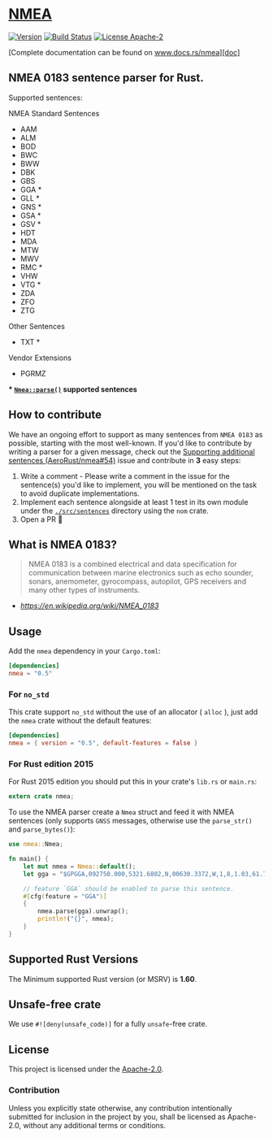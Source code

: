 # [NMEA][doc]

[![Version](https://img.shields.io/crates/v/nmea.svg)](https://crates.io/crates/nmea)
[![Build Status](https://github.com/AeroRust/nmea/actions/workflows/ci.yml/badge.svg)](https://github.com/AeroRust/nmea/actions/workflows/ci.yml)
[![License Apache-2](https://img.shields.io/crates/l/nmea.svg)](./LICENSE-APACHE)

[Complete documentation can be found on www.docs.rs/nmea][doc]

## NMEA 0183 sentence parser for Rust.

Supported sentences:

NMEA Standard Sentences
- AAM
- ALM
- BOD
- BWC
- BWW
- DBK
- GBS
- GGA *
- GLL *
- GNS *
- GSA *
- GSV *
- HDT
- MDA
- MTW
- MWV
- RMC *
- VHW
- VTG *
- ZDA
- ZFO
- ZTG

Other Sentences
- TXT *

Vendor Extensions
- PGRMZ

**\* [`Nmea::parse()`] supported sentences**

[`Nmea::parse()`]: https://docs.rs/nmea/latest/nmea/struct.Nmea.html#method.parse

## How to contribute

We have an ongoing effort to support as many sentences from `NMEA 0183` as possible,
starting with the most well-known.
If you'd like to contribute by writing a parser for a given message, check out the [Supporting additional sentences (AeroRust/nmea#54)](https://github.com/AeroRust/nmea/issues/54) issue and contribute in **3** easy steps:

1. Write a comment - Please write a comment in the issue for the sentence(s) you'd like to implement, you will be mentioned on the task to avoid duplicate implementations.
2. Implement each sentence alongside at least 1 test in its own module under the [`./src/sentences`](./src/sentences) directory using the `nom` crate.
3. Open a PR 🎉

## What is NMEA 0183?

> NMEA 0183 is a combined electrical and data specification for communication
> between marine electronics such as echo sounder, sonars, anemometer,
> gyrocompass, autopilot, GPS receivers and many other types of instruments.
>
- _https://en.wikipedia.org/wiki/NMEA_0183_


[doc]: https://docs.rs/nmea

## Usage

Add the `nmea` dependency in your `Cargo.toml`:

```toml
[dependencies]
nmea = "0.5"
```

### For `no_std`

This crate support `no_std` without the use of an allocator ( `alloc` ),
just add the `nmea` crate without the default features:

```toml
[dependencies]
nmea = { version = "0.5", default-features = false }
```

### For Rust edition 2015

For Rust 2015 edition you should put this in your crate's `lib.rs` or `main.rs`:

```rust
extern crate nmea;
```

To use the NMEA parser create a `Nmea` struct and feed it with NMEA sentences (only supports `GNSS` messages, otherwise use the `parse_str()` and `parse_bytes()`):

```rust
use nmea::Nmea;

fn main() {
    let mut nmea = Nmea::default();
    let gga = "$GPGGA,092750.000,5321.6802,N,00630.3372,W,1,8,1.03,61.7,M,55.2,M,,*76";

    // feature `GGA` should be enabled to parse this sentence.
    #[cfg(feature = "GGA")]
    {
        nmea.parse(gga).unwrap();
        println!("{}", nmea);
    }
}
```

## Supported Rust Versions

The Minimum supported Rust version (or MSRV) is **1.60**.

## Unsafe-free crate

We use `#![deny(unsafe_code)]` for a fully `unsafe`-free crate.

## License

This project is licensed under the [Apache-2.0](./LICENSE.txt).

### Contribution

Unless you explicitly state otherwise, any contribution intentionally submitted
for inclusion in the project by you, shall be licensed as Apache-2.0,
without any additional terms or conditions.
